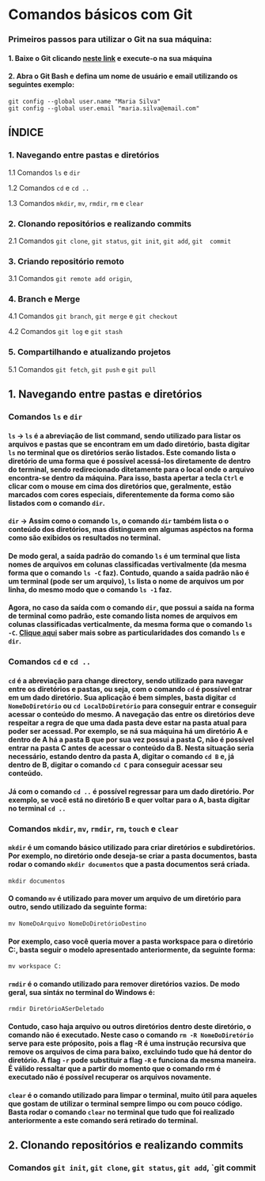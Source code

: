 # **Comandos básicos com  Git**

### Primeiros passos para utilizar o Git na sua máquina:
#### 1. Baixe o Git clicando [neste link](https://git-scm.com/) e execute-o na sua máquina
#### 2. Abra o Git Bash e defina um nome de usuário e email utilizando os seguintes exemplo:
```
git config --global user.name "Maria Silva"
git config --global user.email "maria.silva@email.com"
```

## **ÍNDICE**
### **1. Navegando entre pastas e diretórios**
1.1 Comandos `ls` e `dir`

1.2 Comandos `cd` e `cd ..`

1.3 Comandos `mkdir`, `mv`, `rmdir`, `rm` e `clear`
### **2. Clonando repositórios e realizando commits**
2.1 Comandos `git clone`, `git status`, `git init`, `git add`, `git  commit`
### **3. Criando repositório remoto**
3.1 Comandos `git remote add origin`,
### **4. Branch e Merge**
4.1 Comandos `git branch`, `git merge` e `git checkout`

4.2 Comandos `git log` e `git stash`
### **5. Compartilhando e atualizando projetos**
5.1 Comandos `git fetch`, `git push` e `git pull`

## **1. Navegando entre pastas e diretórios**
### **Comandos** `ls` e `dir`

#### `ls` -> `ls` é a abreviação de list command, sendo utilizado para listar os arquivos e pastas que se encontram em um dado diretório, basta digitar `ls` no terminal que os diretórios serão listados. Este comando lista o diretório de uma forma que é possível acessá-los diretamente de dentro do terminal, sendo redirecionado ditetamente para o local onde o arquivo encontra-se dentro da máquina. Para isso, basta apertar a tecla `Ctrl` e clicar com o mouse em cima dos diretórios que, geralmente, estão marcados com cores especiais, diferentemente da forma como são listados com o comando `dir`.

#### `dir` -> Assim como o comando `ls`, o comando `dir` também lista o o conteúdo dos diretórios, mas distinguem em algumas aspéctos na forma como são exibidos os resultados no terminal.

#### De modo geral, a saída padrão do comando `ls` é um terminal que lista nomes de arquivos em colunas classificadas vertivalmente (da mesma forma que o comando `ls -C` faz). Contudo, quando a saída padrão não é um terminal (pode ser um arquivo), `ls` lista o nome de arquivos um por linha, do mesmo modo que o comando `ls -1` faz.
#### Agora, no caso da saída com o comando `dir`, que possui a saída na forma de terminal como padrão, este comando lista nomes de arquivos em colunas classificadas verticalmente, da mesma forma que o comando `ls -C`. [Clique aqui](https://sobrelinux.info/questions/7004/difference-between-dir-and-ls-terminal-commands#:~:text=Se%20eu%20digitar%20dir%20%2C%20ele,e%20pastas%20e%20arquivos%20ocultos.) saber mais sobre as particularidades dos comando `ls` e `dir`.

### **Comandos** `cd` e `cd ..`

#### `cd` é a abreviação para change directory, sendo utilizado para navegar entre os diretórios e pastas, ou seja, com o comando `cd` é possível entrar em um dado diretório. Sua aplicação é bem simples, basta digitar `cd NomeDoDiretório` ou `cd LocalDoDiretório` para conseguir entrar e conseguir acessar o conteúdo do mesmo. A navegação das entre os diretórios deve respeitar a regra de que uma dada pasta deve estar na pasta atual para poder ser acessad. Por exemplo, se ná sua máquina há um diretório **A** e dentro de **A** há a pasta **B** que por sua vez possui a pasta **C**, não é possível entrar na pasta **C** antes de acessar o conteúdo da **B**. Nesta situação seria necessário, estando dentro da pasta **A**, digitar o comando `cd B` e, já dentro de **B**, digitar o comando `cd C` para conseguir acessar seu conteúdo. 
#### Já com o comando `cd ..` é possível regressar para um dado diretório. Por exemplo, se você está no diretório **B** e quer voltar para o **A**, basta digitar no terminal `cd ..`

### **Comandos** `mkdir`, `mv`, `rmdir`, `rm`, `touch` e `clear`

#### `mkdir` é um comando básico utilizado para criar diretórios e subdiretórios. Por exemplo, no diretório onde deseja-se criar a pasta **documentos**, basta rodar o comando `mkdir documentos` que a pasta **documentos** será criada. 
```
mkdir documentos
```
#### O comando `mv` é utilizado para mover um arquivo de um diretório para outro, sendo utilizado da seguinte forma:
```
mv NomeDoArquivo NomeDoDiretórioDestino
```
#### Por exemplo, caso você queria mover a pasta **workspace** para o diretório **C:**, basta seguir o modelo apresentado anteriormente, da seguinte forma: 
```
mv workspace C:
```
#### `rmdir` é o comando utilizado para remover diretórios vazios. De modo geral, sua sintáx no terminal do Windows é:
```
rmdir DiretórioASerDeletado
```
#### Contudo, caso haja arquivo ou outros diretórios dentro deste diretório, o comando não é executado. Neste caso o comando `rm -R NomeDoDiretório` serve para este próposito, pois a flag -R é uma instrução recursiva que remove os arquivos de cima para baixo, excluindo tudo que há dentor do diretório. A flag `-r` pode substituir a flag `-R` e funciona da mesma maneira. É válido ressaltar que a partir do momento que o comando rm é executado não é possível recuperar os arquivos novamente.

#### `clear` é o comando utilizado para limpar o terminal, muito útil para aqueles que gostam de utilizar o terminal sempre limpo ou com pouco código. Basta rodar o comando `clear` no terminal que tudo que foi realizado anteriormente a este comando será retirado do terminal.

## **2. Clonando repositórios e realizando commits**
### **Comandos** `git init`, `git clone`, `git status`, `git add`, `git  commit
